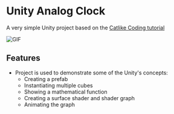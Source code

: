 # Unity Analog Clock

A very simple Unity project based on the [Catlike Coding tutorial](https://catlikecoding.com/unity/tutorials/basics/building-a-graph/)

![GIF](Assets/graph.gif)

## Features
- Project is used to demonstrate some of the Unity's concepts:
  - Creating a prefab
  - Instantiating multiple cubes
  - Showing a mathematical function
  - Creating a surface shader and shader graph
  - Animating the graph



